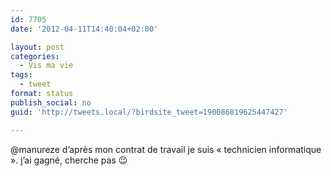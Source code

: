 ```yaml
---
id: 7705
date: '2012-04-11T14:40:04+02:00'

layout: post
categories:
  - Vis ma vie
tags:
  - tweet
format: status
publish_social: no
guid: 'http://tweets.local/?birdsite_tweet=190086819625447427'

---
```


@manureze d’après mon contrat de travail je suis « technicien informatique ». j’ai gagné, cherche pas 😉